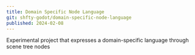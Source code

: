 ```yaml
---
title: Domain Specific Node Language
git: shfty-godot/domain-specific-node-language
published: 2024-02-08
---
```


Experimental project that expresses a domain-specific language through scene tree nodes

